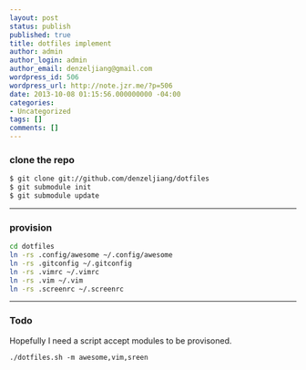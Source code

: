 ```yaml
---
layout: post
status: publish
published: true
title: dotfiles implement
author: admin
author_login: admin
author_email: denzeljiang@gmail.com
wordpress_id: 506
wordpress_url: http://note.jzr.me/?p=506
date: 2013-10-08 01:15:56.000000000 -04:00
categories:
- Uncategorized
tags: []
comments: []
---
```


### clone the repo


```bash
$ git clone git://github.com/denzeljiang/dotfiles
$ git submodule init
$ git submodule update
```

---

### provision

```bash
cd dotfiles
ln -rs .config/awesome ~/.config/awesome
ln -rs .gitconfig ~/.gitconfig
ln -rs .vimrc ~/.vimrc
ln -rs .vim ~/.vim
ln -rs .screenrc ~/.screenrc
```

---

### Todo
Hopefully I need a script accept modules to be provisoned.

`./dotfiles.sh -m awesome,vim,sreen`

